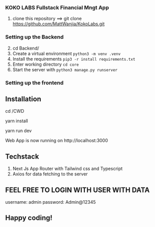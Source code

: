 ### KOKO LABS Fullstack Financial Mngt App

1. clone this repository ==> git clone https://github.com/MattWanjia/KokoLabs.git

### Setting up the Backend

2. cd Backend/
3. Create a virtual environment `python3 -m venv .venv`
4. Install the requirements `pip3 -r install requirements.txt`
5. Enter working directory `cd core`
6. Start the server with  `python3 manage.py runserver`


### Setting up the frontend
## Installation

cd /CWD

yarn install

yarn run dev

Web App is now running on http://localhost:3000


## Techstack

1. Next Js App Router with Tailwind css and Typescript
2. Axios for data fetching to the server

## FEEL FREE TO LOGIN WITH USER WITH DATA 
username: admin
password: Admin@12345

## Happy coding!
